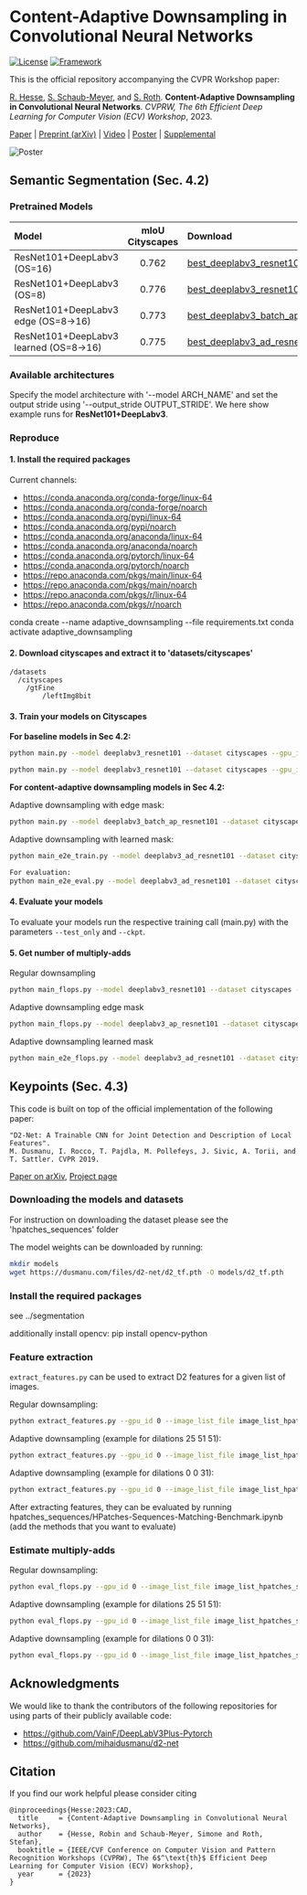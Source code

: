 # Content-Adaptive Downsampling in Convolutional Neural Networks
[![License](https://img.shields.io/badge/License-Apache%202.0-blue.svg)](https://opensource.org/licenses/Apache-2.0)
[![Framework](https://img.shields.io/badge/PyTorch-%23EE4C2C.svg?&logo=PyTorch&logoColor=white)](https://pytorch.org/)

This is the official repository accompanying the CVPR Workshop paper:

[R. Hesse](https://robinhesse.github.io/), [S. Schaub-Meyer](https://schaubsi.github.io/), and [S. Roth](https://www.visinf.tu-darmstadt.de/visual_inference/people_vi/stefan_roth.en.jsp). **Content-Adaptive Downsampling in Convolutional Neural Networks**. _CVPRW, The 6th Efficient Deep Learning for Computer Vision (ECV) Workshop_, 2023.

[Paper](https://openaccess.thecvf.com/content/CVPR2023W/ECV/papers/Hesse_Content-Adaptive_Downsampling_in_Convolutional_Neural_Networks_CVPRW_2023_paper.pdf) | [Preprint (arXiv)](https://arxiv.org/abs/2305.09504) | [Video](https://www.youtube.com/watch?v=E4iJPpWaJso) | [Poster](https://github.com/visinf/cad/blob/main/poster.jpeg) | [Supplemental](https://openaccess.thecvf.com/content/CVPR2023W/ECV/supplemental/Hesse_Content-Adaptive_Downsampling_in_CVPRW_2023_supplemental.pdf)

![Poster](https://github.com/visinf/cad/blob/main/poster.jpeg)

## Semantic Segmentation (Sec. 4.2)

### Pretrained Models

| Model       | mIoU Cityscapes  | Download |
| :---        |     :---:       | :---     |
| ResNet101+DeepLabv3 (OS=16)     | 0.762           | [best_deeplabv3_resnet101_cityscapes_os16_seed1.pth](https://download.visinf.tu-darmstadt.de/data/2023-cvpr-hesse-cad/best_deeplabv3_resnet101_cityscapes_os16_seed1.pth)| 
| ResNet101+DeepLabv3 (OS=8)   | 0.776           | [best_deeplabv3_resnet101_cityscapes_os8_seed1.pth](https://download.visinf.tu-darmstadt.de/data/2023-cvpr-hesse-cad/best_deeplabv3_resnet101_cityscapes_os8_seed1.pth) | 
| ResNet101+DeepLabv3 edge (OS=8->16)       | 0.773           | [best_deeplabv3_batch_ap_resnet101_cityscapes_os8_modeedges_os16till8_seed2_trimapwidth11_threshold0.15.pth](https://download.visinf.tu-darmstadt.de/data/2023-cvpr-hesse-cad/best_deeplabv3_batch_ap_resnet101_cityscapes_os8_modeedges_os16till8_seed2_trimapwidth11_threshold0.15.pth) | 
| ResNet101+DeepLabv3 learned (OS=8->16)     | 0.775           | [best_deeplabv3_ad_resnet101_cityscapes_modeend2end_seed0_default_tau1.0_lowresactive0.5_w_downsample_shared_andbatchnorm_shared.pth](https://download.visinf.tu-darmstadt.de/data/2023-cvpr-hesse-cad/best_deeplabv3_ad_resnet101_cityscapes_modeend2end_seed0_default_tau1.0_lowresactive0.5_w_downsample_shared_andbatchnorm_shared.pth) | 

### Available architectures

Specify the model architecture with '--model ARCH_NAME' and set the output stride using '--output_stride OUTPUT_STRIDE'. We here show example runs for **ResNet101+DeepLabv3**.

### Reproduce

#### 1. Install the required packages

Current channels:
- https://conda.anaconda.org/conda-forge/linux-64
- https://conda.anaconda.org/conda-forge/noarch
- https://conda.anaconda.org/pypi/linux-64
- https://conda.anaconda.org/pypi/noarch
- https://conda.anaconda.org/anaconda/linux-64
- https://conda.anaconda.org/anaconda/noarch
- https://conda.anaconda.org/pytorch/linux-64
- https://conda.anaconda.org/pytorch/noarch
- https://repo.anaconda.com/pkgs/main/linux-64
- https://repo.anaconda.com/pkgs/main/noarch
- https://repo.anaconda.com/pkgs/r/linux-64
- https://repo.anaconda.com/pkgs/r/noarch

conda create --name adaptive_downsampling --file requirements.txt
conda activate adaptive_downsampling

#### 2. Download cityscapes and extract it to 'datasets/cityscapes'

```
/datasets
  /cityscapes
  	/gtFine
		/leftImg8bit
```

#### 3. Train your models on Cityscapes

**For baseline models in Sec 4.2:**


```bash
python main.py --model deeplabv3_resnet101 --dataset cityscapes --gpu_id 0 --lr 0.1 --crop_size 768 --batch_size 8 --output_stride 16 --data_root /datasets/cityscapes --random_seed 0

python main.py --model deeplabv3_resnet101 --dataset cityscapes --gpu_id 0 --lr 0.1 --crop_size 768 --batch_size 8 --output_stride 8 --data_root /datasets/cityscapes --random_seed 0
```

**For content-adaptive downsampling models in Sec 4.2:**

Adaptive downsampling with edge mask:

```bash
python main.py --model deeplabv3_batch_ap_resnet101 --dataset cityscapes --gpu_id 0 --lr 0.1 --crop_size 768 --batch_size 8 --output_stride 8 --data_root /datasets/cityscapes --trimap_width 11 --pooling_mask_mode edges_os16till8 --pooling_mask_edge_detection_treshold [0.15, 0.35, 0.95] --random_seed 0 --exp_name trimapwidth11_threshold[0.15, 0.35, 0.95]
```

Adaptive downsampling with learned mask:

```bash
python main_e2e_train.py --model deeplabv3_ad_resnet101 --dataset cityscapes --gpu_id 0 --lr 0.1 --crop_size 768 --batch_size 8 --data_root /datasets/cityscapes --random_seed 0 --exp_name default_tau1.0_lowresactive0.5_w_downsample_shared_andbatchnorm_shared --val_interval 100 --tau 1 --low_res_active 0.5

For evaluation:
python main_e2e_eval.py --model deeplabv3_ad_resnet101 --dataset cityscapes --gpu_id 0 --crop_size 768 --data_root /datasets/cityscapes --random_seed 0 --tau 1 --ckpt ./best_deeplabv3_ad_resnet101_cityscapes_modeend2end_seed0_default_tau1.0_lowresactive0.5_w_downsample_shared_andbatchnorm_shared.pth
```

#### 4. Evaluate your models

To evaluate your models run the respective training call (main.py) with the parameters ```--test_only``` and ```--ckpt```. 

#### 5. Get number of multiply-adds

Regular downsampling

```bash
python main_flops.py --model deeplabv3_resnet101 --dataset cityscapes --gpu_id 0 --output_stride [8,16] --data_root /datasets/cityscapes
```

Adaptive downsampling edge mask

```bash
python main_flops.py --model deeplabv3_ap_resnet101 --dataset cityscapes --gpu_id 0 --output_stride 8 --output_stride_from_trained 8 --data_root /datasets/cityscapes --pooling_mask_mode edges_os16till8 --trimap_width 11 --pooling_mask_edge_detection_treshold [0.15, 0.35, 0.95]
```

Adaptive downsampling learned mask

```bash
python main_e2e_flops.py --model deeplabv3_ad_resnet101 --dataset cityscapes --gpu_id 0 --crop_size 768 --data_root /datasets/cityscapes --random_seed 0 --ckpt ./best_deeplabv3_ad_resnet101_cityscapes_modeend2end_seed0_default_tau1.0_lowresactive0.5_w_downsample_shared_andbatchnorm_shared.pth
```

## Keypoints (Sec. 4.3)

This code is built on top of the official implementation of the following paper:

```text
"D2-Net: A Trainable CNN for Joint Detection and Description of Local Features".
M. Dusmanu, I. Rocco, T. Pajdla, M. Pollefeys, J. Sivic, A. Torii, and T. Sattler. CVPR 2019.
```

[Paper on arXiv](https://arxiv.org/abs/1905.03561), [Project page](https://dsmn.ml/publications/d2-net.html)

### Downloading the models and datasets

For instruction on downloading the dataset please see the 'hpatches_sequences' folder

The model weights can be downloaded by running:

```bash
mkdir models
wget https://dusmanu.com/files/d2-net/d2_tf.pth -O models/d2_tf.pth
```

### Install the required packages

see ../segmentation

additionally install opencv:
pip install opencv-python

### Feature extraction

`extract_features.py` can be used to extract D2 features for a given list of images. 

Regular downsampling:
```bash
python extract_features.py --gpu_id 0 --image_list_file image_list_hpatches_sequences.txt --model_file models/d2_tf.pth --output_extension .sift_d2net_os[1,2,4,8]_512kpts --output_stride [1,2,4,8] --nr_keypoints 512
```

Adaptive downsampling (example for dilations 25 51 51):
```bash
python extract_features.py --gpu_id 0 --image_list_file image_list_hpatches_sequences.txt --model_file models/d2_tf.pth --output_extension .sift_apd2net_os1_512kpts_dils_25_51_51 --output_stride 1 --nr_keypoints 512 --des APD2Net --dilations 25 51 51
```

Adaptive downsampling (example for dilations 0 0 31):
```bash
python extract_features.py --gpu_id 0 --image_list_file image_list_hpatches_sequences.txt --model_file models/d2_tf.pth --output_extension .sift_apd2net_os4_512kpts_dils_0_0_31 --output_stride 4 --nr_keypoints 512 --des APD2Net --dilations 31
```

After extracting features, they can be evaluated by running hpatches_sequences/HPatches-Sequences-Matching-Benchmark.ipynb (add the methods that you want to evaluate)

### Estimate multiply-adds

Regular downsampling:
```bash
python eval_flops.py --gpu_id 0 --image_list_file image_list_hpatches_sequences.txt --output_stride [1,2,4,8] --nr_keypoints 512
```

Adaptive downsampling (example for dilations 25 51 51):
```bash
python eval_flops.py --gpu_id 0 --image_list_file image_list_hpatches_sequences.txt --output_stride 1 --nr_keypoints 512 --des APD2Net --dilations 25 51 51
```

Adaptive downsampling (example for dilations 0 0 31):
```bash
python eval_flops.py --gpu_id 0 --image_list_file image_list_hpatches_sequences.txt --output_stride 4 --nr_keypoints 512 --des APD2Net --dilations 0 0 31
```

## Acknowledgments

We would like to thank the contributors of the following repositories for using parts of their publicly available code:
- https://github.com/VainF/DeepLabV3Plus-Pytorch
- https://github.com/mihaidusmanu/d2-net

## Citation
If you find our work helpful please consider citing
```
@inproceedings{Hesse:2023:CAD,
  title     = {Content-Adaptive Downsampling in Convolutional Neural Networks},
  author    = {Hesse, Robin and Schaub-Meyer, Simone and Roth, Stefan},
  booktitle = {IEEE/CVF Conference on Computer Vision and Pattern Recognition Workshops (CVPRW), The 6$^\text{th}$ Efficient Deep Learning for Computer Vision (ECV) Workshop},
  year      = {2023}
}
```
